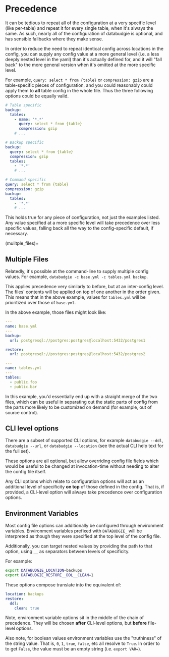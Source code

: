 # Precedence

It can be tedious to repeat all of the configuration at a very specific level
(like per-table) and repeat it for every single table, when it's always the
same. As such, nearly all of the configuration of databudgie is optional, and
has sensible fallbacks where they make sense.

In order to reduce the need to repeat identical config across locations in the
config, you can supply any config value at a more general level (i.e. a less
deeply nested level in the yaml) than it's actually defined for, and it will
"fall back" to the more general version when it's omitted at the more specific
level.

For example, `query: select * from {table}` or `compression: gzip` are a
table-specific pieces of configuration, and you could reasonably could apply
them to **all** table config in the whole file. Thus the three following options
could be equally valid.

```yaml
# Table specific
backup:
  tables:
    - name: '*.*'
      query: select * from {table}
      compression: gzip
    # ...

# Backup specific
backup:
  query: select * from {table}
  compression: gzip
  tables:
    - '*.*'
    # ...

# Command specific
query: select * from {table}
compression: gzip
backup:
  tables:
    - '*.*'
    # ...
```

This holds true for any piece of configuration, not just the examples listed.
Any value specified at a more specific level will take precedence over less
specific values, falling back all the way to the config-specific default, if
necessary.

(mulitple_files)=

## Multiple Files

Relatedly, it's possible at the command-line to supply multiple config values.
For example, `databudgie -c base.yml -c tables.yml backup`.

This applies precedence very similarly to before, but at an inter-config level.
The files' contents will be applied on top of one another in the order given.
This means that in the above example, values for `tables.yml` will be
prioritized over those of `base.yml`.

In the above example, those files might look like:

```yaml
---
name: base.yml
---
backup:
  url: postgresql://postgres:postgres@localhost:5432/postgres1

restore:
  url: postgresql://postgres:postgres@localhost:5432/postgres2
```

```yaml
---
name: tables.yml
---
tables:
  - public.foo
  - public.bar
```

In this example, you'd essentially end up with a straight merge of the two
files, which can be useful in separating out the static parts of config from the
parts more likely to be customized on demand (for example, out of source
control).

## CLI level options

There are a subset of supported CLI options, for example `databudgie --ddl`,
`databudgie --url`, or `databudgie --location` (see the actual CLI help text for
the full set).

These options are all optional, but allow overriding config file fields which
would be useful to be changed at invocation-time without needing to alter the
config file itself.

Any CLI options which relate to configuration options will act as an additional
level of specificity **on top** of those defined in the config. That is, if
provided, a CLI-level option will always take precedence over configuration
options.

## Environment Variables

Most config file options can additionally be configured through environment
variables. Environment variables prefixed with `DATABUDGIE_` will be interpreted
as though they were specified at the top level of the config file.

Additionally, you can target nested values by providing the path to that option,
using `__` as separators between levels of specificity.

For example:

```bash
export DATABUDGIE_LOCATION=backups
export DATABUDGIE_RESTORE__DDL__CLEAN=1
```

These options compose translate into the equivalent of:

```yaml
location: backups
restore:
  ddl:
    clean: true
```

Note, environment variable options sit in the middle of the chain of precedence.
They will be chosen **after** CLI-level options, but **before** file-level
options.

Also note, for boolean values environment variables use the "truthiness" of the
string value. That is, `0`, `1`, `true`, `false`, etc all resolve to `True`. In
order to to get `False`, the value must be an empty string (i.e. `export VAR=`).
